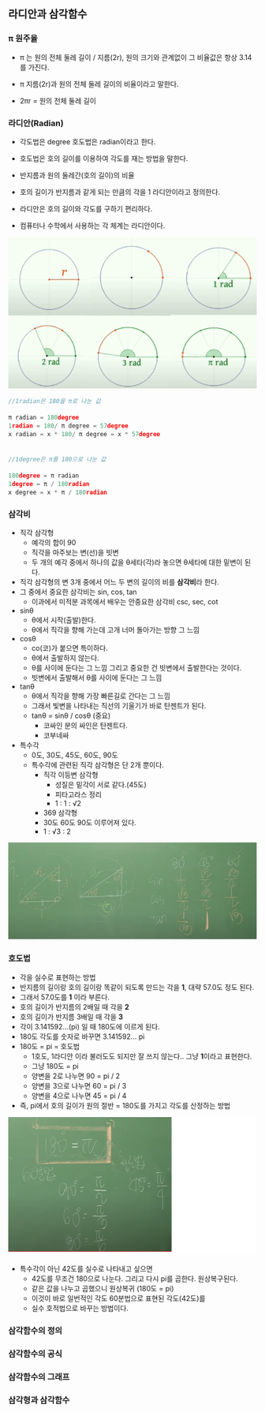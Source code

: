 ## 라디안과 삼각함수


### π 원주율
- π 는 원의 전체 둘레 길이 / 지름(2r), 원의 크기와 관계없이 그 비율값은 항상 3.14를 가진다.

- π 지름(2r)과 원의 전체 둘레 길이의 비율이라고 말한다.

- 2πr = 원의 전체 둘레 길이


### 라디안(Radian)
- 각도법은 degree 호도법은 radian이라고 한다.

- 호도법은 호의 길이를 이용하여 각도를 재는 방법을 말한다.

- 반지름과 원의 둘레간(호의 길이)의 비율

- 호의 길이가 반지름과 같게 되는 만큼의 각을 1 라디안이라고 정의한다.

- 라디안은 호의 길이와 각도를 구하기 편리하다.

- 컴퓨터나 수학에서 사용하는 각 체계는 라디안이다.


![img](Img/radian.png)


```C++
//1radian은 180을 π로 나눈 값 

π radian = 180degree
1radian = 180/ π degree = 57degree
x radian = x * 180/ π degree = x * 57degree


//1degree은 π를 180으로 나눈 값

180degree = π radian
1degree = π / 180radian
x degree = x * π / 180radian
```

### 삼각비
- 직각 삼각형
  - 예각의 합이 90
  - 직각을 마주보는 변(선)을 빗변
  - 두  개의 예각 중에서 하나의 값을 θ세타(각)라 놓으면 θ세타에 대한 밑변이 된다.
- 직각 삼각형의 변 3개 중에서 어느 두 변의 길이의 비를 **삼각비**라 한다.
- 그 중에서 중요한 삼각비는 sin, cos, tan
  - 이과에서 미적분 과목에서 배우는 안중요한 삼각비 csc, sec, cot
- sinθ
  - θ에서 시작(출발)한다.
  - θ에서 직각을 향해 가는데 고개 너머 돌아가는 방향 그 느낌
- cosθ
  - co(코)가 붙으면 특이하다.
  - θ에서 출발하지 않는다.
  - θ를 사이에 둔다는 그 느낌 그리고 중요한 건 빗변에서 출발한다는 것이다.
  - 빗변에서 출발해서 θ를 사이에 둔다는 그 느낌
- tanθ
  - θ에서 직각을 향해 가장 빠른길로 간다는 그 느낌
  - 그래서 빛변을 나타내는 직선의 기울기가 바로 탄젠트가 된다.
  - tanθ = sinθ / cosθ (중요)
    - 코싸인 분의 싸인은 탄젠트다.
    - 코부네싸
- 특수각
  - 0도, 30도, 45도, 60도, 90도
  - 특수각에 관련된 직각 삼각형은 단 2개 뿐이다.
    - 직각 이등변 삼각형
      - 성질은 밑각이 서로 같다.(45도)
      - 피타고라스 정리
      - 1 : 1 : √2
    -  369 삼각형
      - 30도 60도 90도 이루어져 있다.
      -  1 : √3 : 2

![img](Img/bi.png)


### 호도법
- 각을 실수로 표현하는 방법
- 반지름의 길이랑 호의 길이랑 똑같이 되도록 만드는 각을 **1**, 대략 57.0도 정도 된다.
- 그래서 57.0도를 **1** 이라 부른다.
- 호의 길이가 반지름의 2배일 때 각을 **2**
- 호의 길이가 반지름 3배일 때 각을 **3**
- 각이 3.141592...(pi) 일 때 180도에 이르게 된다.
- 180도 각도를 숫자로 바꾸면 3.141592... pi
- 180도 = pi = 호도법
  - 1호도, 1라디안 이라 불러도도 되지만 잘 쓰지 않는다.. 그냥 **1**이라고 표현한다.
  - 그냥 180도 = pi
  - 양변을 2로 나누면 90 = pi / 2
  - 양변을 3으로 나누면 60 = pi / 3
  - 양변을 4으로 나누면 45 = pi / 4
- 즉, pi에서 호의 길이가 원의 절반 = 180도를 가지고 각도를 산정하는 방법

![img](Img/hodo.png)

- 특수각이 아닌 42도를 실수로 나타내고 싶으면 
  - 42도를 무조건 180으로 나눈다. 그리고 다시 pi를 곱한다. 원상복구된다. 
  - 같은 값을 나누고 곱했으니 원상복귀 (180도 = pi)
  - 이것이 바로 일번적인 각도 60분법으로 표현된 각도(42도)를
  - 실수 호적법으로 바꾸는 방법이다.




### 삼각함수의 정의





















### 삼각함수의 공식

### 삼각함수의 그래프


### 삼각형과 삼각함수
































